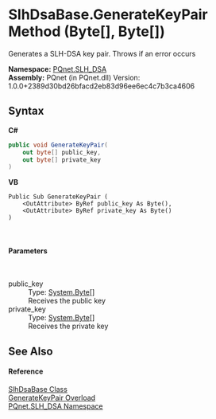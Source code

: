 # SlhDsaBase.GenerateKeyPair Method (Byte[], Byte[])
 

Generates a SLH-DSA key pair. Throws if an error occurs

**Namespace:**&nbsp;<a href="5a51e981-67fd-0177-2098-034d6071509d.md">PQnet.SLH_DSA</a><br />**Assembly:**&nbsp;PQnet (in PQnet.dll) Version: 1.0.0+2389d30bd26bfacd2eb83d96ee6ec4c7b3ca4606

## Syntax

**C#**<br />
``` C#
public void GenerateKeyPair(
	out byte[] public_key,
	out byte[] private_key
)
```

**VB**<br />
``` VB
Public Sub GenerateKeyPair ( 
	<OutAttribute> ByRef public_key As Byte(),
	<OutAttribute> ByRef private_key As Byte()
)
```

<br />

#### Parameters
&nbsp;<dl><dt>public_key</dt><dd>Type: <a href="https://docs.microsoft.com/dotnet/api/system.byte" target="_blank" rel="noopener noreferrer">System.Byte</a>[]<br />Receives the public key</dd><dt>private_key</dt><dd>Type: <a href="https://docs.microsoft.com/dotnet/api/system.byte" target="_blank" rel="noopener noreferrer">System.Byte</a>[]<br />Receives the private key</dd></dl>

## See Also


#### Reference
<a href="1d1a32a0-f23c-63fc-1ca5-63206215e8be.md">SlhDsaBase Class</a><br /><a href="d6ebc3ac-95b4-ded2-6dc8-e75f7da28634.md">GenerateKeyPair Overload</a><br /><a href="5a51e981-67fd-0177-2098-034d6071509d.md">PQnet.SLH_DSA Namespace</a><br />